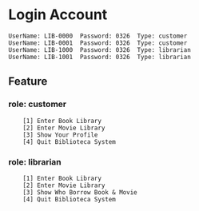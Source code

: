 Login Account
=======================

    UserName: LIB-0000  Password: 0326  Type: customer
    UserName: LIB-0001  Password: 0326  Type: customer
    UserName: LIB-1000  Password: 0326  Type: librarian
    UserName: LIB-1001  Password: 0326  Type: librarian

Feature
-----------------

### role: customer

        [1] Enter Book Library
        [2] Enter Movie Library
        [3] Show Your Profile
        [4] Quit Biblioteca System

### role: librarian

        [1] Enter Book Library
        [2] Enter Movie Library
        [3] Show Who Borrow Book & Movie
        [4] Quit Biblioteca System